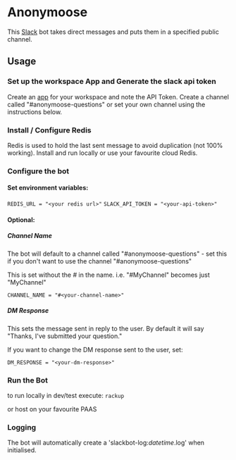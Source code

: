 # Anonymoose
This [Slack](https://slack.com/intl/en-gb/) bot takes direct messages and puts them in a specified public channel.

## Usage
### Set up the workspace App and Generate the slack api token
Create an [app](https://api.slack.com/apps) for your workspace and note the API Token.
Create a channel called "#anonymoose-questions" or set your own channel using the instructions below.

### Install / Configure Redis
Redis is used to hold the last sent message to avoid duplication (not 100% working). Install and run locally or use your favourite cloud Redis.

### Configure the bot

#### Set environment variables:

`REDIS_URL = "<your redis url>"`
`SLACK_API_TOKEN = "<your-api-token>"`


#### Optional:
##### Channel Name
The bot will default to a channel called "#anonymoose-questions" - set this if you don't want to use the channel "#anonymoose-questions"

This is set without the *#* in the name.
i.e. "#MyChannel" becomes just "MyChannel"

`CHANNEL_NAME = "#<your-channel-name>"`

##### DM Response
This sets the message sent in reply to the user. By default it will say "Thanks, I've submitted your question."

If you want to change the DM response sent to the user, set:

`DM_RESPONSE = "<your-dm-response>"`

### Run the Bot

to run locally in dev/test execute:
`rackup`

or host on your favourite PAAS

### Logging

The bot will automatically create a 'slackbot-log:*datetime*.log' when initialised.

